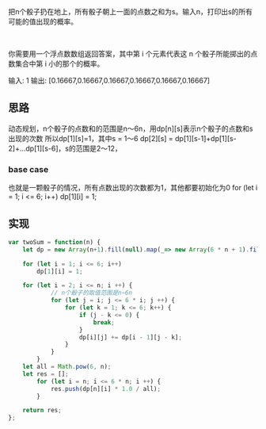 把n个骰子扔在地上，所有骰子朝上一面的点数之和为s。输入n，打印出s的所有可能的值出现的概率。

 

你需要用一个浮点数数组返回答案，其中第 i 个元素代表这 n 个骰子所能掷出的点数集合中第 i 小的那个的概率。

输入: 1
输出: [0.16667,0.16667,0.16667,0.16667,0.16667,0.16667]

## 思路
动态规划，n个骰子的点数和的范围是n～6n，用dp[n][s]表示n个骰子的点数和s出现的次数
所以dp[1][s]=1，其中s = 1～6
dp[2][s] = dp[1][s-1]+dp[1][s-2]+...dp[1][s-6]，s的范围是2～12，

### base case
也就是一颗骰子的情况，所有点数出现的次数都为1，其他都要初始化为0
for (let i = 1; i <= 6; i++) 
        dp[1][i] = 1;


## 实现
```javascript
var twoSum = function(n) {
    let dp = new Array(n+1).fill(null).map(_=> new Array(6 * n + 1).fill(0));

    for (let i = 1; i <= 6; i++) 
        dp[1][i] = 1;

    for (let i = 2; i <= n; i ++) {
            // n个骰子的取值范围是n~6n
            for (let j = i; j <= 6 * i; j ++) {
                for (let k = 1; k <= 6; k++) {
                    if (j - k <= 0) {
                        break;
                    }
                    dp[i][j] += dp[i - 1][j - k];
                }
            }
        }
    let all = Math.pow(6, n);
    let res = [];
        for (let i = n; i <= 6 * n; i ++) {
            res.push(dp[n][i] * 1.0 / all);
        }

    return res;
};
```